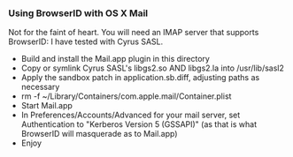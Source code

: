 ### Using BrowserID with OS X Mail

Not for the faint of heart. You will need an IMAP server that supports
BrowserID: I have tested with Cyrus SASL.

* Build and install the Mail.app plugin in this directory
* Copy or symlink Cyrus SASL's libgs2.so AND libgs2.la into /usr/lib/sasl2
* Apply the sandbox patch in application.sb.diff, adjusting paths as necessary
* rm -f ~/Library/Containers/com.apple.mail/Container.plist
* Start Mail.app
* In Preferences/Accounts/Advanced for your mail server, set Authentication to
  "Kerberos Version 5 (GSSAPI)" (as that is what BrowserID will masquerade as
  to Mail.app)
* Enjoy

